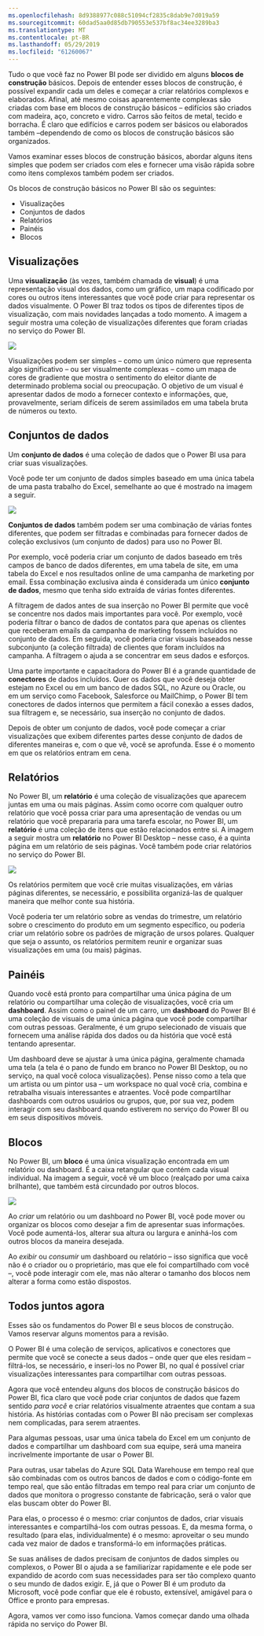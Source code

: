 ```yaml
---
ms.openlocfilehash: 8d9388977c088c51094cf2835c8dab9e7d019a59
ms.sourcegitcommit: 60dad5aa0d85db790553e537bf8ac34ee3289ba3
ms.translationtype: MT
ms.contentlocale: pt-BR
ms.lasthandoff: 05/29/2019
ms.locfileid: "61260067"
---
```

Tudo o que você faz no Power BI pode ser dividido em alguns **blocos de construção** básicos. Depois de entender esses blocos de construção, é possível expandir cada um deles e começar a criar relatórios complexos e elaborados. Afinal, até mesmo coisas aparentemente complexas são criadas com base em blocos de construção básicos – edifícios são criados com madeira, aço, concreto e vidro. Carros são feitos de metal, tecido e borracha. É claro que edifícios e carros podem ser básicos ou elaborados também –dependendo de como os blocos de construção básicos são organizados.

Vamos examinar esses blocos de construção básicos, abordar alguns itens simples que podem ser criados com eles e fornecer uma visão rápida sobre como itens complexos também podem ser criados.

Os blocos de construção básicos no Power BI são os seguintes:

* Visualizações
* Conjuntos de dados
* Relatórios
* Painéis
* Blocos

## <a name="visualizations"></a>Visualizações
Uma **visualização** (às vezes, também chamada de **visual**) é uma representação visual dos dados, como um gráfico, um mapa codificado por cores ou outros itens interessantes que você pode criar para representar os dados visualmente. O Power BI traz todos os tipos de diferentes tipos de visualização, com mais novidades lançadas a todo momento. A imagem a seguir mostra uma coleção de visualizações diferentes que foram criadas no serviço do Power BI.

![](media/0-0b-building-blocks-power-bi/c0a0b_1.png)

Visualizações podem ser simples – como um único número que representa algo significativo – ou ser visualmente complexas – como um mapa de cores de gradiente que mostra o sentimento do eleitor diante de determinado problema social ou preocupação. O objetivo de um visual é apresentar dados de modo a fornecer contexto e informações, que, provavelmente, seriam difíceis de serem assimilados em uma tabela bruta de números ou texto.

## <a name="datasets"></a>Conjuntos de dados
Um **conjunto de dados** é uma coleção de dados que o Power BI usa para criar suas visualizações.

Você pode ter um conjunto de dados simples baseado em uma única tabela de uma pasta trabalho do Excel, semelhante ao que é mostrado na imagem a seguir.

![](media/0-0b-building-blocks-power-bi/c0a0b_2.png)

**Conjuntos de dados** também podem ser uma combinação de várias fontes diferentes, que podem ser filtradas e combinadas para fornecer dados de coleção exclusivos (um conjunto de dados) para uso no Power BI.

Por exemplo, você poderia criar um conjunto de dados baseado em três campos de banco de dados diferentes, em uma tabela de site, em uma tabela do Excel e nos resultados online de uma campanha de marketing por email. Essa combinação exclusiva ainda é considerada um único **conjunto de dados**, mesmo que tenha sido extraída de várias fontes diferentes.

A filtragem de dados antes de sua inserção no Power BI permite que você se concentre nos dados mais importantes para você. Por exemplo, você poderia filtrar o banco de dados de contatos para que apenas os clientes que receberam emails da campanha de marketing fossem incluídos no conjunto de dados. Em seguida, você poderia criar visuais baseados nesse subconjunto (a coleção filtrada) de clientes que foram incluídos na campanha. A filtragem o ajuda a se concentrar em seus dados e esforços.

Uma parte importante e capacitadora do Power BI é a grande quantidade de **conectores** de dados incluídos. Quer os dados que você deseja obter estejam no Excel ou em um banco de dados SQL, no Azure ou Oracle, ou em um serviço como Facebook, Salesforce ou MailChimp, o Power BI tem conectores de dados internos que permitem a fácil conexão a esses dados, sua filtragem e, se necessário, sua inserção no conjunto de dados.

Depois de obter um conjunto de dados, você pode começar a criar visualizações que exibem diferentes partes desse conjunto de dados de diferentes maneiras e, com o que vê, você se aprofunda. Esse é o momento em que os relatórios entram em cena.

## <a name="reports"></a>Relatórios
No Power BI, um **relatório** é uma coleção de visualizações que aparecem juntas em uma ou mais páginas. Assim como ocorre com qualquer outro relatório que você possa criar para uma apresentação de vendas ou um relatório que você prepararia para uma tarefa escolar, no Power BI, um **relatório** é uma coleção de itens que estão relacionados entre si. A imagem a seguir mostra um **relatório** no Power BI Desktop – nesse caso, é a quinta página em um relatório de seis páginas. Você também pode criar relatórios no serviço do Power BI.

![](media/0-0b-building-blocks-power-bi/c0a0b_3.png)

Os relatórios permitem que você crie muitas visualizações, em várias páginas diferentes, se necessário, e possibilita organizá-las de qualquer maneira que melhor conte sua história.

Você poderia ter um relatório sobre as vendas do trimestre, um relatório sobre o crescimento do produto em um segmento específico, ou poderia criar um relatório sobre os padrões de migração de ursos polares. Qualquer que seja o assunto, os relatórios permitem reunir e organizar suas visualizações em uma (ou mais) páginas.

## <a name="dashboards"></a>Painéis
Quando você está pronto para compartilhar uma única página de um relatório ou compartilhar uma coleção de visualizações, você cria um **dashboard**. Assim como o painel de um carro, um **dashboard** do Power BI é uma coleção de visuais de uma única página que você pode compartilhar com outras pessoas. Geralmente, é um grupo selecionado de visuais que fornecem uma análise rápida dos dados ou da história que você está tentando apresentar.

Um dashboard deve se ajustar à uma única página, geralmente chamada uma tela (a tela é o pano de fundo em branco no Power BI Desktop, ou no serviço, na qual você coloca visualizações). Pense nisso como a tela que um artista ou um pintor usa – um workspace no qual você cria, combina e retrabalha visuais interessantes e atraentes.
Você pode compartilhar dashboards com outros usuários ou grupos, que, por sua vez, podem interagir com seu dashboard quando estiverem no serviço do Power BI ou em seus dispositivos móveis.

## <a name="tiles"></a>Blocos
No Power BI, um **bloco** é uma única visualização encontrada em um relatório ou dashboard. É a caixa retangular que contém cada visual individual. Na imagem a seguir, você vê um bloco (realçado por uma caixa brilhante), que também está circundado por outros blocos.

![](media/0-0b-building-blocks-power-bi/c0a0b_4.png)

Ao *criar* um relatório ou um dashboard no Power BI, você pode mover ou organizar os blocos como desejar a fim de apresentar suas informações. Você pode aumentá-los, alterar sua altura ou largura e aninhá-los com outros blocos da maneira desejada.

Ao *exibir* ou *consumir* um dashboard ou relatório – isso significa que você não é o criador ou o proprietário, mas que ele foi compartilhado com você –, você pode interagir com ele, mas não alterar o tamanho dos blocos nem alterar a forma como estão dispostos.

## <a name="all-together-now"></a>Todos juntos agora
Esses são os fundamentos do Power BI e seus blocos de construção. Vamos reservar alguns momentos para a revisão.

O Power BI é uma coleção de serviços, aplicativos e conectores que permite que você se conecte a seus dados – onde quer que eles residam – filtrá-los, se necessário, e inseri-los no Power BI, no qual é possível criar visualizações interessantes para compartilhar com outras pessoas.  

Agora que você entendeu alguns dos blocos de construção básicos do Power BI, fica claro que você pode criar conjuntos de dados que fazem sentido *para você* e criar relatórios visualmente atraentes que contam a sua história. As histórias contadas com o Power BI não precisam ser complexas nem complicadas, para serem atraentes.

Para algumas pessoas, usar uma única tabela do Excel em um conjunto de dados e compartilhar um dashboard com sua equipe, será uma maneira incrivelmente importante de usar o Power BI.

Para outras, usar tabelas do Azure SQL Data Warehouse em tempo real que são combinadas com os outros bancos de dados e com o código-fonte em tempo real, que são então filtradas em tempo real para criar um conjunto de dados que monitora o progresso constante de fabricação, será o valor que elas buscam obter do Power BI.

Para elas, o processo é o mesmo: criar conjuntos de dados, criar visuais interessantes e compartilhá-los com outras pessoas. E, da mesma forma, o resultado (para elas, individualmente) é o mesmo: aproveitar o seu mundo cada vez maior de dados e transformá-lo em informações práticas.

Se suas análises de dados precisam de conjuntos de dados simples ou complexos, o Power BI o ajuda a se familiarizar rapidamente e ele pode ser expandido de acordo com suas necessidades para ser tão complexo quanto o seu mundo de dados exigir. E, já que o Power BI é um produto da Microsoft, você pode confiar que ele é robusto, extensível, amigável para o Office e pronto para empresas.

Agora, vamos ver como isso funciona. Vamos começar dando uma olhada rápida no serviço do Power BI.

